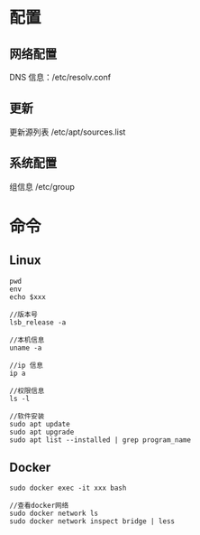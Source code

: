 
# 配置

## 网络配置

DNS 信息：/etc/resolv.conf

## 更新

更新源列表 /etc/apt/sources.list

## 系统配置

组信息 /etc/group

# 命令

## Linux


```shell
pwd
env
echo $xxx

//版本号
lsb_release -a

//本机信息
uname -a

//ip 信息
ip a

//权限信息 
ls -l

//软件安装
sudo apt update
sudo apt upgrade
sudo apt list --installed | grep program_name
```

## Docker

```shell
sudo docker exec -it xxx bash

//查看docker网络
sudo docker network ls
sudo docker network inspect bridge | less
```
